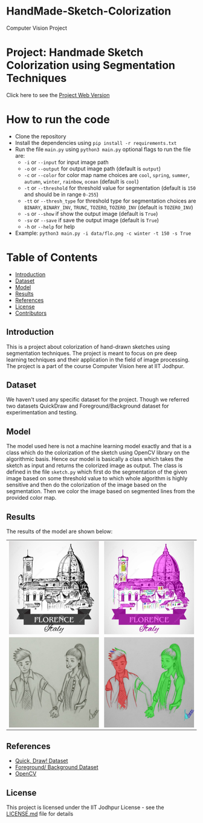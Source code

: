 # HandMade-Sketch-Colorization
Computer Vision Project
# Project: Handmade Sketch Colorization using Segmentation Techniques 
Click here to see the [Project Web Version](https://vincit0re-handmade-sketch-colorization-app-k128lo.streamlit.app/) 

# How to run the code

<!-- list -->

- Clone the repository
- Install the dependencies using `pip install -r requirements.txt`
- Run the file `main.py` using `python3 main.py` optional flags to run the file are:
  - `-i` or `--input` for input image path
  - `-o` or `--output` for output image path (default is `output`)
  - `-c` or `--color` for color map name choices are `cool`, `spring`, `summer`, `autumn`, `winter`, `rainbow`, `ocean` (default is `cool`)
  - `-t` or `--threshold` for threshold value for segmentation (default is `150` and should be in range `0-255`)
  - `-tt` or `--thresh_type` for threshold type for segmentation choices are `BINARY`, `BINARY_INV`, `TRUNC`, `TOZERO`, `TOZERO_INV` (default is `TOZERO_INV`)
  - `-s` or `--show` if show the output image (default is `True`)
  - `-sv` or `--save` if save the output image (default is `True`)
  - `-h` or `--help` for help
- Example: `python3 main.py -i data/flo.png -c winter -t 150 -s True`

# Table of Contents

<!-- list -->

- [Introduction](#introduction)
- [Dataset](#dataset)
- [Model](#model)
- [Results](#results)
- [References](#references)
- [License](#license)
- [Contributors](#contributors)

## Introduction

This is a project about colorization of hand-drawn sketches using segmentation techniques. The project is meant to focus on pre deep learning techniques and their application in the field of image processing. The project is a part of the course Computer Vision here at IIT Jodhpur.

## Dataset

We haven't used any specific dataset for the project. Though we referred two datasets QuickDraw and Foreground/Background dataset for experimentation and testing.

## Model

The model used here is not a machine learning model exactly and that is a class which do the colorization of the sketch using OpenCV library on the algorithmic basis. Hence our model is basically a class which takes the sketch as input and returns the colorized image as output. The class is defined in the file `sketch.py` which first do the segmentation of the given image based on some threshold value to which whole algorithm is highly sensitive and then do the colorization of the image based on the segmentation. Then we color the image based on segmented lines from the provided color map.

## Results

The results of the model are shown below:

<!-- show two images one is the sketch and other is the colorized image side by side. -->
<table>
  <tr>
    <td><img src="data/flo.png" alt="Sketch" style="width: 40vw;"/></td>
    <td><img src="output/flo/cool.jpg" alt="Colorized" style="width: 40vw;"/></td>
  </tr>
  <tr>
    <td><img src="data/cpl.jpg" alt="Sketch" style="width: 40vw;"/></td>
    <td><img src="output/cpl/cool.jpg" alt="Colorized" style="width: 40vw;"/></td>
  </tr>
</table>

## References

- [Quick, Draw! Dataset](https://quickdraw.withgoogle.com/)
- [Foreground/ Background Dataset](https://github.com/SketchyScene/SketchySceneColorization/tree/master/Instance_Matching)
- [OpenCV](https://docs.opencv.org/4.x/d6/d00/tutorial_py_root.html)

## License

This project is licensed under the IIT Jodhpur License - see the [LICENSE.md](LICENSE.md) file for details


